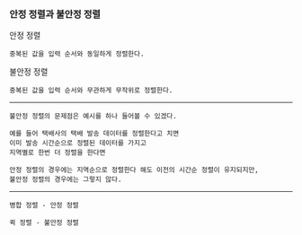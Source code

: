 <h3> 안정 정렬과 불안정 정렬 </h3>

안정 정렬

    중복된 값을 입력 순서와 동일하게 정렬한다.

불안정 정렬

    중복된 값을 입력 순서와 무관하게 무작위로 정렬한다.

---

    불안정 정렬의 문제점은 예시를 하나 들어볼 수 있겠다.
    
    예를 들어 택배사의 택배 발송 데이터를 정렬한다고 치면
    이미 발송 시간순으로 정렬된 데이터를 가지고
    지역별로 한번 더 정렬을 한다면

    안정 정렬의 경우에는 지역순으로 정렬한다 해도 이전의 시간순 정렬이 유지되지만,
    불안정 정렬의 경우에는 그렇지 않다.

---

    병합 정렬 - 안정 정렬

    퀵 정렬 - 불안정 정렬